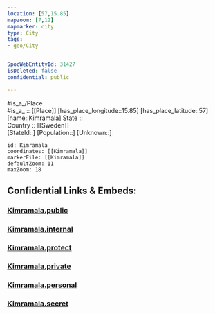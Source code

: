 ```yaml
---
location: [57,15.85] 
mapzoom: [7,12] 
mapmarker: city 
type: City
tags:
- geo/City


SpocWebEntityId: 31427
isDeleted: false
confidential: public

---
```

#is_a_/Place  
#is_a_ :: [[Place]] 
[has_place_longitude::15.85] 
[has_place_latitude::57] 
[name::Kimramala] 
State ::  
Country :: [[Sweden]]  
[StateId::] 
[Population::] 
[Unknown::] 


```leaflet
id: Kimramala
coordinates: [[Kimramala]] 
markerFile: [[Kimramala]] 
defaultZoom: 11 
maxZoom: 18
```


## Confidential Links & Embeds: 

### [Kimramala.public](/_public/\Earth\Continent\Europe\Europe~North\Sweden\Provinces~Sweden\Kalmar\CityKimramala.public.md) 

### [Kimramala.internal](/_internal/\Earth\Continent\Europe\Europe~North\Sweden\Provinces~Sweden\Kalmar\CityKimramala.internal.md) 

### [Kimramala.protect](/_protect/\Earth\Continent\Europe\Europe~North\Sweden\Provinces~Sweden\Kalmar\CityKimramala.protect.md) 

### [Kimramala.private](/_private/\Earth\Continent\Europe\Europe~North\Sweden\Provinces~Sweden\Kalmar\CityKimramala.private.md) 

### [Kimramala.personal](/_personal/\Earth\Continent\Europe\Europe~North\Sweden\Provinces~Sweden\Kalmar\CityKimramala.personal.md) 

### [Kimramala.secret](/_secret/\Earth\Continent\Europe\Europe~North\Sweden\Provinces~Sweden\Kalmar\CityKimramala.secret.md)

